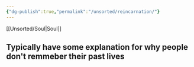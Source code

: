 ```yaml
---
{"dg-publish":true,"permalink":"/unsorted/reincarnation/"}
---
```




[[Unsorted/Soul\|Soul]]


## Typically have some explanation for why people don't remmeber their past lives